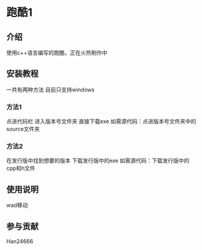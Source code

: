 # 跑酷1

## 介绍
使用c++语言编写的跑酷，正在火热制作中

## 安装教程
一共有两种方法
目前只支持windows
### 方法1
点进代码栏
进入版本号文件夹
直接下载exe
如需源代码：点进版本号文件夹中的source文件夹
### 方法2
在发行版中找到想要的版本
下载发行版中的exe
如需源代码：下载发行版中的cpp和h文件

## 使用说明
wad移动

## 参与贡献
Han24666